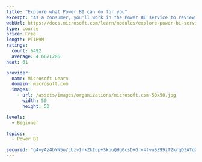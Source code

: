 ```yaml
---
title: "Explore what Power BI can do for you"
excerpt: "As a consumer, you'll work in the Power BI service to review and interact with content that has been shared with you. This module provides the foundational information that you need to work effectively in the Power BI service."
webUrl: https://docs.microsoft.com/learn/modules/explore-power-bi-service/
type: course
price: Free
length: PT1H9M
ratings:
  count: 6492
  average: 4.6671286
heat: 61

provider:
  name: Microsoft Learn
  domain: microsoft.com
  images:
    - url: /assets/images/organizations/microsoft.com-50x50.jpg
      width: 50
      height: 50

levels:
  - Beginner

topics:
  - Power BI

secured: "g4vyAz4bYN5o/LUzvInkZkIup+SkbuQHgGcsD+Grv4tvuSZ99zT2krqD3ATqZwjaol2BvIP9YrxWx0IfndTfVNSu2YrPeKoJnMQIKBtdAjlX6NQz8RRd8eFVmoENnlUUIMZ1Jj+lBXmVJcF7JSF/vSt8Zzqg1WLmy1jCrgBXnbae4yvmGoYB++wp5rHN0VWS9sFLxu6eWLw5AaFsghGrHm0izjb7t8RZL3h9srADIkROQMe0yuRvJYel3PjGnJU+73zb8nMgtk4bg4JiizJJIPMYTIadCdQqLqOx44GvoTTY4j9iZpsnUetVmYOK2EoFGo/vrY1v1jACuHiV8YgNh3cm79ry9Klh9SusTWwZ5+6lBHAqJQ8PznMuFIHhEP5aquHh7Nv5Jn8l5qFhE1k03l0WSCJRIbDIBkD53grGEqY=;JuclLdJUjtpxCVW4Oy5odw=="
---
```


